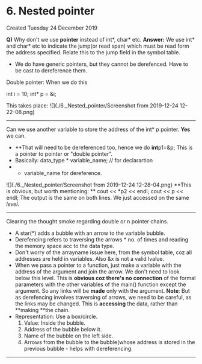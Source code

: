 # 6. Nested pointer
Created Tuesday 24 December 2019

**Q)** Why don't we use **pointer** instead of int*, char* etc.
**Answer:** We use int* and char* etc to indicate the jump(or read span) which must be read form the address specified. Relate this to the jump field in the symbol table. 

* We do have generic pointers, but they cannot be derefenced. Have to be cast to dereference them.


Double pointer: When we do this

int i  = 10;
int* p = &i;

This takes place: ![](./6._Nested_pointer/Screenshot from 2019-12-24 12-22-08.png)

*****

Can we use another variable to store the address of the int* p pointer. **Yes** we can.

* **That will need to be dereferenced too, hence we do **int**p1=&p; This is a pointer to pointer or "double pointer".
* Basically: data_type * variable_name; // for declarartion
* * variable_name for dereference.

![](./6._Nested_pointer/Screenshot from 2019-12-24 12-28-04.png)
**This is obvious, but worth mentioning: **
cout << *p2 << endl;
cout << p << endl;
The output is the same on both lines. We just accessed on the same *level*. 

*****

Clearing the thought smoke regarding double or n pointer chains.

* A star(*) adds a bubble with an arrow to the variable bubble.
* Derefencing refers to traversing the arrows * no. of times and reading the memory space acc to the data type.
* Don't worry of the arrayname issue here, from the symbol table, coz all addresses are held in variables. Also &x is not a valid lvalue.
* When we pass a pointer to a function, just make a variable with the address of the argument and join the arrow. We don't need to look below this level. This is **obvious coz there's no connection** of the formal parameters with the other variables of the main() function except the argument. So any links will be **made** only with the argument. **Note**: But as derefencing involves traversing of arrows, we need to be careful, as the links may be changed. This is **accessing** the data, rather than **making **the chain.
* Representation: Use a box/circle. 
	1. Value: Inside the bubble.
	2. Address of the bubble below it.
	3. Name of the bubble on the left side.
	4. Arrows from the bubble to the bubble(whose address is stored in the previous bubble - helps with dereferencing.


*****


